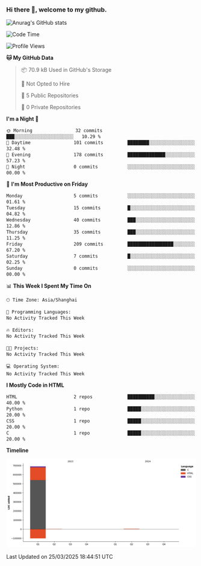### Hi there 👋, welcome to my github.

![Anurag's GitHub stats](https://github-readme-stats.vercel.app/api?username=houcq4869)

<!--START_SECTION:waka-->
![Code Time](http://img.shields.io/badge/Code%20Time-488%20hrs%2050%20mins-blue)

![Profile Views](http://img.shields.io/badge/Profile%20Views-0-blue)

**🐱 My GitHub Data** 

> 📦 70.9 kB Used in GitHub's Storage 
 > 
> 🚫 Not Opted to Hire
 > 
> 📜 5 Public Repositories 
 > 
> 🔑 0 Private Repositories 
 > 
**I'm a Night 🦉** 

```text
🌞 Morning                32 commits          ███░░░░░░░░░░░░░░░░░░░░░░   10.29 % 
🌆 Daytime                101 commits         ████████░░░░░░░░░░░░░░░░░   32.48 % 
🌃 Evening                178 commits         ██████████████░░░░░░░░░░░   57.23 % 
🌙 Night                  0 commits           ░░░░░░░░░░░░░░░░░░░░░░░░░   00.00 % 
```
📅 **I'm Most Productive on Friday** 

```text
Monday                   5 commits           ░░░░░░░░░░░░░░░░░░░░░░░░░   01.61 % 
Tuesday                  15 commits          █░░░░░░░░░░░░░░░░░░░░░░░░   04.82 % 
Wednesday                40 commits          ███░░░░░░░░░░░░░░░░░░░░░░   12.86 % 
Thursday                 35 commits          ███░░░░░░░░░░░░░░░░░░░░░░   11.25 % 
Friday                   209 commits         █████████████████░░░░░░░░   67.20 % 
Saturday                 7 commits           █░░░░░░░░░░░░░░░░░░░░░░░░   02.25 % 
Sunday                   0 commits           ░░░░░░░░░░░░░░░░░░░░░░░░░   00.00 % 
```


📊 **This Week I Spent My Time On** 

```text
🕑︎ Time Zone: Asia/Shanghai

💬 Programming Languages: 
No Activity Tracked This Week

🔥 Editors: 
No Activity Tracked This Week

🐱‍💻 Projects: 
No Activity Tracked This Week

💻 Operating System: 
No Activity Tracked This Week
```

**I Mostly Code in HTML** 

```text
HTML                     2 repos             ██████████░░░░░░░░░░░░░░░   40.00 % 
Python                   1 repo              █████░░░░░░░░░░░░░░░░░░░░   20.00 % 
CSS                      1 repo              █████░░░░░░░░░░░░░░░░░░░░   20.00 % 
C                        1 repo              █████░░░░░░░░░░░░░░░░░░░░   20.00 % 
```



**Timeline**

![Lines of Code chart](https://raw.githubusercontent.com/HOUCQ4869/HOUCQ4869/master/assets/bar_graph.png)


 Last Updated on 25/03/2025 18:44:51 UTC
<!--END_SECTION:waka-->

<!--
**HOUCQ4869/HOUCQ4869** is a ✨ _special_ ✨ repository because its `README.md` (this file) appears on your GitHub profile.

Here are some ideas to get you started:

- 🔭 I’m currently working on ...
- 🌱 I’m currently learning ...
- 👯 I’m looking to collaborate on ...
- 🤔 I’m looking for help with ...
- 💬 Ask me about ...
- 📫 How to reach me: ...
- 😄 Pronouns: ...
- ⚡ Fun fact: ...
-->
